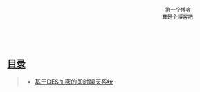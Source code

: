 ﻿~~~~~~~~~~~~~~~~~~~~~~~~~~~~~~~~~~~~~~~~~~~~~~~~~~~~~~~~~~~~~~~~~~~~~~~~~~~~~~~~~~~~~~~~~~~~~~~~~~~~~~~~~~~~~~~~~~~~~~~~~~~~~~~~~~~




                                                   第一个博客
                                                  算是个博客吧





~~~~~~~~~~~~~~~~~~~~~~~~~~~~~~~~~~~~~~~~~~~~~~~~~~~~~~~~~~~~~~~~~~~~~~~~~~~~~~~~~~~~~~~~~~~~~~~~~~~~~~~~~~~~~~~~~~~~~~~~~~~~~~~~~~~

## [目录](https://github.com/itagn/blog)
> * [基于DES加密的即时聊天系统](https://github.com/itagn/blog/blob/master/InstantMessageSystem/InstantMessageSystem.md)



